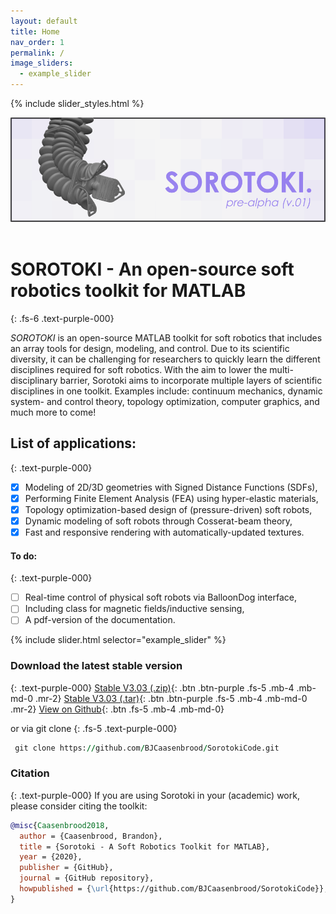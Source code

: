 ```yaml
---
layout: default
title: Home
nav_order: 1
permalink: /
image_sliders:
  - example_slider
---
```



<!--
  https://fontawesome.com/how-to-use/on-the-web/styling/sizing-icons
-->

{% include slider_styles.html %}

<script src="https://cdn.mathjax.org/mathjax/latest/MathJax.js?config=TeX-AMS-MML_HTMLorMML" type="text/javascript"></script> 
<div align="center"> <img src="./docs/documentation/img/softrobot_.png" width="650"> </div> <br/>

# **SOROTOKI** - An open-source soft robotics toolkit for MATLAB
{: .fs-6 .text-purple-000}

*SOROTOKI* is an open-source MATLAB toolkit for soft robotics that includes an array tools for design, modeling, and control. Due to its scientific diversity, it can be challenging for researchers to quickly learn the different disciplines required for soft robotics. With the aim to lower the multi-disciplinary barrier, Sorotoki aims to incorporate multiple layers of scientific disciplines in one toolkit. Examples include: continuum mechanics, dynamic system- and control theory, topology optimization, computer graphics, and much more to come! 

## List of applications:
{: .text-purple-000}
- [x] Modeling of 2D/3D geometries with Signed Distance Functions (SDFs),
- [x] Performing Finite Element Analysis (FEA) using hyper-elastic materials,
- [x] Topology optimization-based design of (pressure-driven) soft robots,
- [x] Dynamic modeling of soft robots through Cosserat-beam theory,
- [x] Fast and responsive rendering with automatically-updated textures.

#### To do:
{: .text-purple-000}
- [ ] Real-time control of physical soft robots via BalloonDog interface,
- [ ] Including class for magnetic fields/inductive sensing,
- [ ] A pdf-version of the documentation.

{% include slider.html selector="example_slider" %}

### Download the latest stable version
{: .text-purple-000}
[Stable V3.03 (.zip)](https://github.com/BJCaasenbrood/SorotokiCode/zipball/master){: .btn .btn-purple .fs-5 .mb-4 .mb-md-0 .mr-2} [Stable V3.03 (.tar)](https://github.com/BJCaasenbrood/SorotokiCode/tarball/master){: .btn .btn-purple .fs-5 .mb-4 .mb-md-0 .mr-2} [View on Github](https://github.com/BJCaasenbrood/SorotokiCode){: .btn .fs-5 .mb-4 .mb-md-0}  

or via git clone
{: .fs-5 .text-purple-000}
```fortran
 git clone https://github.com/BJCaasenbrood/SorotokiCode.git
```

### Citation
{: .text-purple-000}
If you are using Sorotoki in your (academic) work, please consider citing the toolkit:
```bibtex
@misc{Caasenbrood2018,
  author = {Caasenbrood, Brandon},
  title = {Sorotoki - A Soft Robotics Toolkit for MATLAB},
  year = {2020},
  publisher = {GitHub},
  journal = {GitHub repository},
  howpublished = {\url{https://github.com/BJCaasenbrood/SorotokiCode}},
}
```


<!-- ## Quick installation
The toolkit is easy to install. Download the latest stable version above, and unpack the compressed folder at any desired directory. Alternatively, you can directly clone the repository with the following terminal command:
```rust
git clone https://github.com/BJCaasenbrood/SorotokiCode.git
```

To install the toolkit, simply run the command [`sorotoki()`]() in the MATLAB command window. That's it, the SOROTOKI toolkit is now ready-to-use.

It is worth mentioning this command is also used to update the toolkit. It is recommended to run `sorotoki.m`{: .text-purple-000} to check for updates occasionally.  -->

<!-- ## Citation and references
If you are using Sorotoki in your (academic) work, please consider citing the toolkit:
```bibtex
@misc{Caasenbrood2018,
  author = {Caasenbrood, Brandon},
  title = {Sorotoki - A Soft Robotics Toolkit for MATLAB},
  year = {2018},
  publisher = {GitHub},
  journal = {GitHub repository},
  howpublished = {\url{https://github.com/BJCaasenbrood/SorotokiCode}},
}
```

[**[1]** ](https://ieeexplore.ieee.org/abstract/document/9116010/metrics#metrics) B. Caasenbrood, A. Pogromsky and H. Nijmeijer, A Computational Design Framework for Pressure-driven Soft Robots through Nonlinear Topology Optimization, 2020 3rd IEEE Inter. Conf. on Soft Robotics (RoboSoft), pp. 633-638, 2020.

[2] B. Caasenbrood, A. Pogromsky, and H. Nijmeijer, Dynamic modeling of hyper-elastic soft robots using spatial curves, IFAC World Congress, 2020.

[**[3]**](https://link.springer.com/article/10.1007/s00158-011-0706-z) C. Talischi, G. H. Paulino, A. Pereira, and I. F. M. Menezes, PolyMesher: A general-purpose mesh generator for polygonal elements written in Matlab, Struct. Multidiscip. Optim., vol. 45, no. 3, pp. 309–328, 2012.

[**[4]**](https://www.springer.com/gp/book/9781441917454) N. Kim, Introduction Analysis Finite Element to Nonlinear. Springer, 2018.

[**[5]**](https://www.springer.com/gp/book/9783540429920) M. Bendsøe, M. Philip, O. Sigmund, Topology Optimization. Theory, Methods and Applications. Springer, 2003.

 -->
